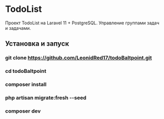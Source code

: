 # TodoList

Проект TodoList на Laravel 11 + PostgreSQL. Управление группами задач и задачами.

## Установка и запуск

### git clone https://github.com/LeonidRed17/todoBaltpoint.git
### cd todoBaltpoint
### composer install
### php artisan migrate:fresh --seed
### composer dev
